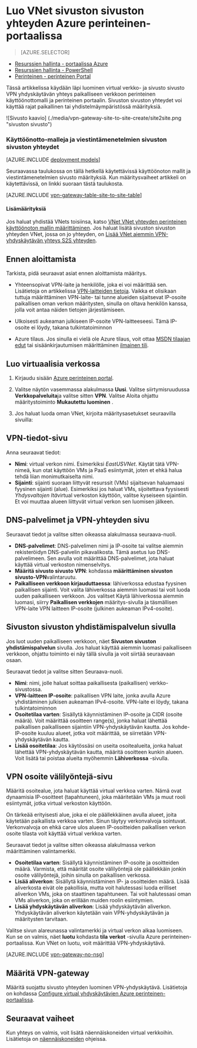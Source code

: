 <properties
   pageTitle="Luo virtuaalisia verkko Azure perinteinen portaalissa sivusto sivusto VPN-yhdyskäytävän yhteys | Microsoft Azure"
   description="Luo VNet paikallisen-S2S VPN-yhdyskäytävän yhteyden ja perinteinen käyttöönoton mallin yhdistelmäympäristö."
   services="vpn-gateway"
   documentationCenter=""
   authors="cherylmc"
   manager="carmonm"
   editor=""
   tags="azure-service-management"/>

<tags
   ms.service="vpn-gateway"
   ms.devlang="na"
   ms.topic="hero-article"
   ms.tgt_pltfrm="na"
   ms.workload="infrastructure-services"
   ms.date="10/14/2016"
   ms.author="cherylmc"/>

# <a name="create-a-vnet-with-a-site-to-site-connection-using-the-azure-classic-portal"></a>Luo VNet sivuston sivuston yhteyden Azure perinteinen-portaalissa

> [AZURE.SELECTOR]
- [Resurssien hallinta - portaalissa Azure](vpn-gateway-howto-site-to-site-resource-manager-portal.md)
- [Resurssien hallinta - PowerShell](vpn-gateway-create-site-to-site-rm-powershell.md)
- [Perinteinen - perinteinen Portal](vpn-gateway-site-to-site-create.md)

Tässä artikkelissa käydään läpi luominen virtual verkko- ja sivusto sivusto VPN yhdyskäytävän yhteys paikalliseen verkkoon perinteinen käyttöönottomalli ja perinteinen portaalin. Sivuston sivuston yhteydet voi käyttää rajat paikallinen tai yhdistelmäympäristössä määrityksiä.

![Sivusto kaavio] (./media/vpn-gateway-site-to-site-create/site2site.png "sivuston sivusto")


### <a name="deployment-models-and-methods-for-site-to-site-connections"></a>Käyttöönotto-malleja ja viestintämenetelmien sivuston sivuston yhteydet

[AZURE.INCLUDE [deployment models](../../includes/vpn-gateway-deployment-models-include.md)] 

Seuraavassa taulukossa on tällä hetkellä käytettävissä käyttöönoton mallit ja viestintämenetelmien sivusto määrityksiä. Kun määritysvaiheet artikkeli on käytettävissä, on linkki suoraan tästä taulukosta.

[AZURE.INCLUDE [vpn-gateway-table-site-to-site-table](../../includes/vpn-gateway-table-site-to-site-include.md)]

#### <a name="additional-configurations"></a>Lisämäärityksiä 

Jos haluat yhdistää VNets toisiinsa, katso [VNet VNet yhteyden perinteinen käyttöönoton mallin määrittäminen](virtual-networks-configure-vnet-to-vnet-connection.md). Jos haluat lisätä sivuston sivuston yhteyden VNet, jossa on jo yhteyden, on [Lisää VNet aiemmin VPN-yhdyskäytävän yhteys S2S yhteyden](vpn-gateway-multi-site.md).
 
## <a name="before-you-begin"></a>Ennen aloittamista

Tarkista, pidä seuraavat asiat ennen aloittamista määritys.

- Yhteensopivat VPN-laite ja henkilölle, joka ei voi määrittää sen. Lisätietoja on artikkelissa [VPN-laitteiden tietoja](vpn-gateway-about-vpn-devices.md). Vaikka et olisikaan tuttuja määrittäminen VPN-laite- tai tunne alueiden sijaitsevat IP-osoite paikallisen oman verkon määritysten, sinulla on oltava henkilön kanssa, jolla voit antaa näiden tietojen järjestämiseen.

- Ulkoisesti aukeaman julkiseen IP-osoite VPN-laitteeseesi. Tämä IP-osoite ei löydy, takana tulkintatoiminnon

- Azure tilaus. Jos sinulla ei vielä ole Azure tilaus, voit ottaa [MSDN tilaajan edut](https://azure.microsoft.com/pricing/member-offers/msdn-benefits-details/) tai sisäänkirjautumisen määrittäminen [ilmainen tili](https://azure.microsoft.com/pricing/free-trial/).


## <a name="CreateVNet"></a>Luo virtuaalisia verkossa

1. Kirjaudu sisään [Azure perinteinen portal](https://manage.windowsazure.com/).

2. Valitse näytön vasemmassa alakulmassa **Uusi**. Valitse siirtymisruudussa **Verkkopalveluita**ja valitse sitten **VPN**. Valitse Aloita ohjattu määritystoiminto **Mukautettu luominen** .

3. Jos haluat luoda oman VNet, kirjoita määritysasetukset seuraavilla sivuilla:

## <a name="Details"></a>VPN-tiedot-sivu

Anna seuraavat tiedot:

- **Nimi**: virtual verkon nimi. Esimerkiksi *EastUSVNet*. Käytät tätä VPN-nimeä, kun otat käyttöön VMs ja PaaS esiintymät, joten et ehkä halua tehdä liian monimutkaiselta nimi.
- **Sijainti**: sijainti suoraan liittyvät resurssit (VMs) sijaitsevan haluamaasi fyysinen sijainti (alue). Esimerkiksi jos haluat VMs, sijoitettava fyysisesti *Yhdysvaltojen Itä*virtual verkoston käyttöön, valitse kyseiseen sijaintiin. Et voi muuttaa alueen liittyvät virtual verkon sen luomisen jälkeen.

## <a name="DNS"></a>DNS-palvelimet ja VPN-yhteyden sivu

Seuraavat tiedot ja valitse sitten oikeassa alakulmassa seuraava-nuoli.

- **DNS-palvelimet**: DNS-palvelimen nimi ja IP-osoite tai valitse aiemmin rekisteröidyn DNS-palvelin pikavalikosta. Tämä asetus luo DNS-palvelimeen. Sen avulla voit määrittää DNS-palvelimet, jota haluat käyttää virtual verkoston nimenselvitys.
- **Määritä sivusto sivusto VPN**: kohdassa **määrittäminen sivuston sivusto-VPN**valintaruutu.
- **Paikalliseen verkkoon kirjauduttaessa**: lähiverkossa edustaa fyysinen paikallisen sijainti. Voit valita lähiverkossa aiemmin luomasi tai voit luoda uuden paikalliseen verkkoon. Jos valitset Käytä lähiverkossa aiemmin luomasi, siirry **Paikallisen verkkojen** määritys-sivulla ja täsmällisen VPN-laite VPN laitteen IP-osoite (julkinen aukeaman IPv4-osoite).

## <a name="Connectivity"></a>Sivuston sivuston yhdistämispalvelun sivulla

Jos luot uuden paikalliseen verkkoon, näet **Sivuston sivuston yhdistämispalvelun** sivulla. Jos haluat käyttää aiemmin luomasi paikalliseen verkkoon, ohjattu toiminto ei näy tällä sivulla ja voit siirtää seuraavaan osaan.

Seuraavat tiedot ja valitse sitten Seuraava-nuoli.

-   **Nimi**: nimi, jolle haluat soittaa paikallisesta (paikallisen) verkko-sivustossa.
-   **VPN-laitteen IP-osoite**: paikallisen VPN laite, jonka avulla Azure yhdistäminen julkisen aukeaman IPv4-osoite. VPN-laite ei löydy, takana tulkintatoiminnon
-   **Osoitetilaa varten**: Sisällytä käynnistäminen IP-osoite ja CIDR (osoite määrä). Voit määrittää osoitteen range(s), jonka haluat lähettää paikallisen paikalliseen sijaintiin VPN-yhdyskäytävän kautta. Jos kohde-IP-osoite kuuluu alueet, jotka voit määrittää, se siirretään VPN-yhdyskäytävän kautta.
-   **Lisää osoitetilaa**: Jos käytössäsi on useita osoitealueita, jonka haluat lähettää VPN-yhdyskäytävän kautta, määritä osoitteen kunkin alueen. Voit lisätä tai poistaa alueita myöhemmin **Lähiverkossa** -sivulla.

## <a name="Address"></a>VPN osoite välilyöntejä-sivu

Määritä osoitealue, jota haluat käyttää virtual verkkoa varten. Nämä ovat dynaamisia IP-osoitteet (tapahtuneen), joka määritetään VMs ja muut rooli esiintymät, jotka virtual verkoston käyttöön.

On tärkeää erityisesti alue, joka ei ole päällekkäinen avulla alueet, joita käytetään paikallista verkkoa varten. Sinun täytyy verkonvalvoja sointuvat. Verkonvalvoja on ehkä carve ulos alueen IP-osoitteiden paikallisen verkon osoite tilasta voit käyttää virtual verkkoa varten.

Seuraavat tiedot ja valitse sitten oikeassa alakulmassa verkon määrittäminen valintamerkki.

- **Osoitetilaa varten**: Sisällytä käynnistäminen IP-osoite ja osoitteiden määrä. Varmista, että määrität osoite välilyöntejä ole päällekkäin jonkin osoite välilyöntejä, joihin sinulla on paikallisen verkossa.
- **Lisää aliverkon**: Sisällytä käynnistäminen IP- ja osoitteiden määrä. Lisää aliverkosta eivät ole pakollisia, mutta voit halutessasi luoda erilliset aliverkon VMs, joka on staattinen tapahtuneen. Tai voit halutessasi oman VMs aliverkon, joka on erillään muiden roolin esiintymien.
- **Lisää yhdyskäytävän aliverkon**: Lisää yhdyskäytävän aliverkon. Yhdyskäytävän aliverkon käytetään vain VPN-yhdyskäytävän ja määritysten tarvitaan.

Valitse sivun alareunassa valintamerkki ja virtual verkon alkaa luomiseen. Kun se on valmis, näet **luotu** kohdasta **tila** **verkot** -sivulla Azure perinteinen-portaalissa. Kun VNet on luotu, voit määrittää VPN-yhdyskäytävä.

[AZURE.INCLUDE [vpn-gateway-no-nsg](../../includes/vpn-gateway-no-nsg-include.md)] 

## <a name="VNetGateway"></a>Määritä VPN-gateway

Määritä suojattu sivusto yhteyden luominen VPN-yhdyskäytävä. Lisätietoja on kohdassa [Configure virtual yhdyskäytävien Azure perinteinen-portaalissa](vpn-gateway-configure-vpn-gateway-mp.md).

## <a name="next-steps"></a>Seuraavat vaiheet

Kun yhteys on valmis, voit lisätä näennäiskoneiden virtual verkkoihin. Lisätietoja on [näennäiskoneiden](https://azure.microsoft.com/documentation/services/virtual-machines/) ohjeissa.
